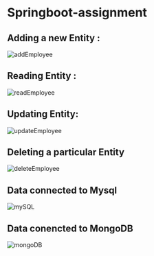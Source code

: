 # Springboot-assignment

<h2>Adding a new Entity :</h2>

![addEmployee](https://user-images.githubusercontent.com/106801799/174851771-04d81b5f-f81d-46b2-a77a-d70ac09d7fd0.png)


<h2>Reading Entity :</h2>

![readEmployee](https://user-images.githubusercontent.com/106801799/174850476-1e298541-b6d6-4459-aa29-bd09f1bd35bd.png)

<h2>Updating Entity:</h2>

![updateEmployee](https://user-images.githubusercontent.com/106801799/174850596-6c338b5b-3b61-4677-b6e6-8b1c837c79f0.png)

<h2>Deleting a particular Entity</h2>

![deleteEmployee](https://user-images.githubusercontent.com/106801799/174850746-dfbdb638-5510-466a-8fae-0b4b6b8a5784.png)

<h2>Data connected to Mysql</h2>

![mySQL](https://user-images.githubusercontent.com/106801799/174850926-09f02abc-3a7d-4c86-b297-e5e468f3bddc.png)

<h2>Data conencted to MongoDB</h2>

![mongoDB](https://user-images.githubusercontent.com/106801799/174851002-5183828b-973a-4398-a655-2f6b87c21f1c.png)
